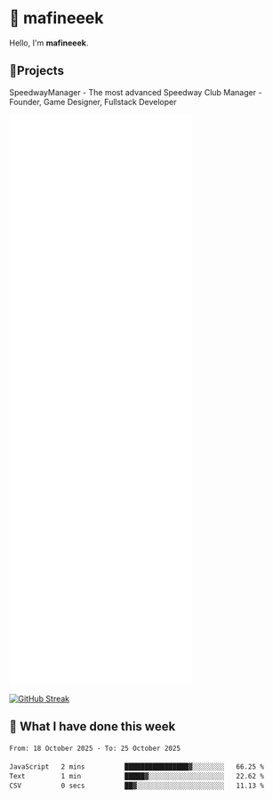 # 👋 mafineeek
Hello, I'm **mafineeek**.

## 📝Projects

SpeedwayManager - The most advanced Speedway Club Manager - Founder, Game Designer, Fullstack Developer


![](./github-metrics.svg)

[![GitHub Streak](https://streak-stats.demolab.com/?user=mafineeek)](https://git.io/streak-stats)

## 📰 What I have done this week
<!--START_SECTION:waka-->

```txt
From: 18 October 2025 - To: 25 October 2025

JavaScript   2 mins          ████████████████▓░░░░░░░░   66.25 %
Text         1 min           █████▓░░░░░░░░░░░░░░░░░░░   22.62 %
CSV          0 secs          ██▓░░░░░░░░░░░░░░░░░░░░░░   11.13 %
```

<!--END_SECTION:waka-->
